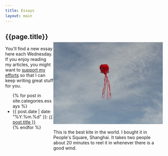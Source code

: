 ```yaml
---
title: Essays
layout: main
---
```


<div style="width: 350px; float: right; margin-top: 45px">
<img src="/images/octopus_kite.jpg">

<p style="font-size: 1.0em">This is the best kite in the world. I bought it in People's Square, Shanghai. It takes two people about 20 minutes to reel it in whenever there is a good wind.</p>
</div>

<div style="width: 400; height: 425px;">
<h2>{{page.title}}</h2>

<p>You'll find a new essay here each Wednesday. If you enjoy reading my articles, you might want to <a href="/support.html">support my efforts</a> so that I can keep writing great stuff for you.</p>

<ul>
{% for post in site.categories.essays %}
  <li>{{ post.date | date: "%Y.%m.%d" }}: <a href="{{post.url}}">{{ post.title }}</a></li>
{% endfor %}
</ul>

</div>
